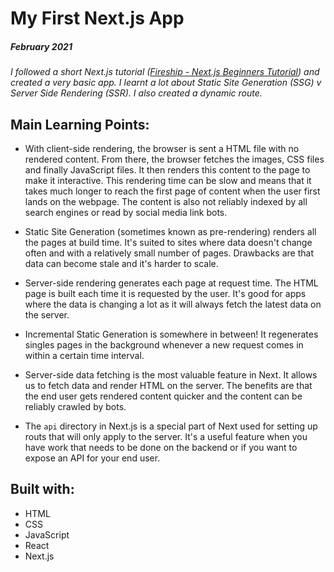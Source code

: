 # My First Next.js App

##### February 2021

_I followed a short Next.js tutorial ([Fireship - Next.js Beginners Tutorial](https://www.youtube.com/watch?v=Sklc_fQBmcs)) and created a very basic app. I learnt a lot about Static Site Generation (SSG) v Server Side Rendering (SSR). I also created a dynamic route._

## Main Learning Points:

- With client-side rendering, the browser is sent a HTML file with no rendered content. From there, the browser fetches the images, CSS files and finally JavaScript files. It then renders this content to the page to make it interactive. This rendering time can be slow and means that it takes much longer to reach the first page of content when the user first lands on the webpage. The content is also not reliably indexed by all search engines or read by social media link bots.

- Static Site Generation (sometimes known as pre-rendering) renders all the pages at build time. It's suited to sites where data doesn't change often and with a relatively small number of pages. Drawbacks are that data can become stale and it's harder to scale.

- Server-side rendering generates each page at request time. The HTML page is built each time it is requested by the user. It's good for apps where the data is changing a lot as it will always fetch the latest data on the server.

- Incremental Static Generation is somewhere in between! It regenerates singles pages in the background whenever a new request comes in within a certain time interval.

- Server-side data fetching is the most valuable feature in Next. It allows us to fetch data and render HTML on the server. The benefits are that the end user gets rendered content quicker and the content can be reliably crawled by bots.

- The `api` directory in Next.js is a special part of Next used for setting up routs that will only apply to the server. It's a useful feature when you have work that needs to be done on the backend or if you want to expose an API for your end user.

## Built with:

- HTML
- CSS
- JavaScript
- React
- Next.js
